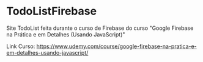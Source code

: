 # TodoListFirebase

Site TodoList feita durante o curso de Firebase do curso "Google Firebase na Prática e em Detalhes (Usando JavaScript)"

Link Curso: https://www.udemy.com/course/google-firebase-na-pratica-e-em-detalhes-usando-javascript/
